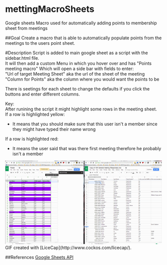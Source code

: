 # mettingMacroSheets
Google sheets Macro used for automatically adding points to membership sheet from meetings

##Goal
Create a macro that is able to automatically populate points from the  meetings to the users point sheet.

#Description
Script is added to main google sheet as a script with the sidebar.html file.   
It will then add a custom Menu in which you hover over and has "Points meeting macro"
Which will open a side bar with fields to enter:  
"Url of target Meeting Sheet" aka the url of the sheet of the meeting  
"Column for Points"  aka the column where you would want the points to be 

There is seetings for each sheet to change the defaults if you click the buttons and enter different columns.

Key:  
After runining the script it might highlight some rows in the meeting sheet.  
If a row is highlighted yellow: 
* It means that you should make sure that this user isn't a member since they might have typed their name wrong   

If a row is highlighted red: 
* It means the user said that was there first meeting therefore he probably isn't a member

<img src='https://github.com/TAMUSHPE/mettingMacroSheets/blob/master/pointsMacro2.gif' title='Video Walkthrough' width='' alt='Video Walkthrough' />
GIF created with [LiceCap](http://www.cockos.com/licecap/).

##References
[Google Sheets API](https://developers.google.com/apps-script/guides/sheets)
